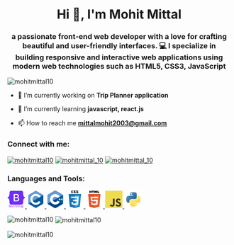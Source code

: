 <h1 align="center">Hi 👋, I'm Mohit Mittal</h1>
<h3 align="center">a passionate front-end web developer with a love for crafting beautiful and user-friendly interfaces. 💻 I specialize in building responsive and interactive web applications using modern web technologies such as HTML5, CSS3, JavaScript</h3>

<p align="left"> <img src="https://komarev.com/ghpvc/?username=mohitmittal10&label=Profile%20views&color=0e75b6&style=flat" alt="mohitmittal10" /> </p>

- 🔭 I’m currently working on **Trip Planner application**

- 🌱 I’m currently learning **javascript, react.js**

- 📫 How to reach me **mittalmohit2003@gmail.com**

<h3 align="left">Connect with me:</h3>
<p align="left">
<a href="https://linkedin.com/in/mohitmittal10" target="blank"><img align="center" src="https://raw.githubusercontent.com/rahuldkjain/github-profile-readme-generator/master/src/images/icons/Social/linked-in-alt.svg" alt="mohitmittal10" height="30" width="40" /></a>
<a href="https://instagram.com/mohitmittal_10" target="blank"><img align="center" src="https://raw.githubusercontent.com/rahuldkjain/github-profile-readme-generator/master/src/images/icons/Social/instagram.svg" alt="mohitmittal_10" height="30" width="40" /></a>
<a href="https://www.leetcode.com/mohitmittal_10" target="blank"><img align="center" src="https://raw.githubusercontent.com/rahuldkjain/github-profile-readme-generator/master/src/images/icons/Social/leet-code.svg" alt="mohitmittal_10" height="30" width="40" /></a>
</p>

<h3 align="left">Languages and Tools:</h3>
<p align="left"> <a href="https://getbootstrap.com" target="_blank" rel="noreferrer"> <img src="https://raw.githubusercontent.com/devicons/devicon/master/icons/bootstrap/bootstrap-plain-wordmark.svg" alt="bootstrap" width="40" height="40"/> </a> <a href="https://www.cprogramming.com/" target="_blank" rel="noreferrer"> <img src="https://raw.githubusercontent.com/devicons/devicon/master/icons/c/c-original.svg" alt="c" width="40" height="40"/> </a> <a href="https://www.w3schools.com/cpp/" target="_blank" rel="noreferrer"> <img src="https://raw.githubusercontent.com/devicons/devicon/master/icons/cplusplus/cplusplus-original.svg" alt="cplusplus" width="40" height="40"/> </a> <a href="https://www.w3schools.com/css/" target="_blank" rel="noreferrer"> <img src="https://raw.githubusercontent.com/devicons/devicon/master/icons/css3/css3-original-wordmark.svg" alt="css3" width="40" height="40"/> </a> <a href="https://www.w3.org/html/" target="_blank" rel="noreferrer"> <img src="https://raw.githubusercontent.com/devicons/devicon/master/icons/html5/html5-original-wordmark.svg" alt="html5" width="40" height="40"/> </a> <a href="https://developer.mozilla.org/en-US/docs/Web/JavaScript" target="_blank" rel="noreferrer"> <img src="https://raw.githubusercontent.com/devicons/devicon/master/icons/javascript/javascript-original.svg" alt="javascript" width="40" height="40"/> </a> <a href="https://www.python.org" target="_blank" rel="noreferrer"> <img src="https://raw.githubusercontent.com/devicons/devicon/master/icons/python/python-original.svg" alt="python" width="40" height="40"/> </a> </p>

<p><img align="left" src="https://github-readme-stats.vercel.app/api/top-langs?username=mohitmittal10&show_icons=true&locale=en&layout=compact" alt="mohitmittal10" /></p>

<p>&nbsp;<img align="center" src="https://github-readme-stats.vercel.app/api?username=mohitmittal10&show_icons=true&locale=en" alt="mohitmittal10" /></p>

<p><img align="center" src="https://github-readme-streak-stats.herokuapp.com/?user=mohitmittal10&" alt="mohitmittal10" /></p>

